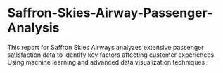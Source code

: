 # Saffron-Skies-Airway-Passenger-Analysis
This report for Saffron Skies Airways analyzes extensive passenger satisfaction data to identify key factors affecting customer experiences. Using machine learning and advanced data visualization techniques
